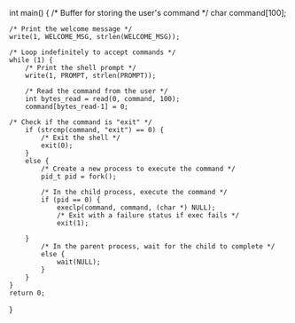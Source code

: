 int main() {
    /* Buffer for storing the user's command */
    char command[100];

    /* Print the welcome message */
    write(1, WELCOME_MSG, strlen(WELCOME_MSG));

    /* Loop indefinitely to accept commands */
    while (1) {
        /* Print the shell prompt */
        write(1, PROMPT, strlen(PROMPT));

        /* Read the command from the user */
        int bytes_read = read(0, command, 100);
        command[bytes_read-1] = 0;
	
	/* Check if the command is "exit" */
        if (strcmp(command, "exit") == 0) {
            /* Exit the shell */
            exit(0);
        } 
        else {
            /* Create a new process to execute the command */
            pid_t pid = fork();

            /* In the child process, execute the command */
            if (pid == 0) {
                execlp(command, command, (char *) NULL);
                /* Exit with a failure status if exec fails */
                exit(1);
		
		} 
            /* In the parent process, wait for the child to complete */
            else {
                wait(NULL);
            }
        }
    }
    return 0;
}
